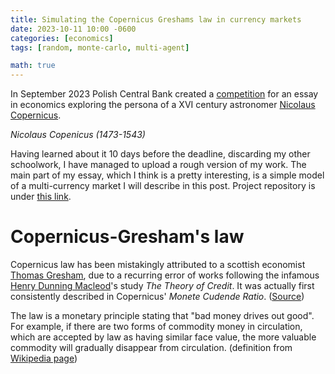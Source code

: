 ```yaml
---
title: Simulating the Copernicus Greshams law in currency markets 
date: 2023-10-11 10:00 -0600
categories: [economics]
tags: [random, monte-carlo, multi-agent]

math: true
---
```


In September 2023 Polish Central Bank created a [competition](https://nbp.pl/xxi-edycja-konkursu-na-prace-pisemna-dla-szkol-podstawowych-i-ponadpodstawowych/) for an essay in economics exploring the persona of a XVI century astronomer [Nicolaus Copernicus](https://en.wikipedia.org/wiki/Nicolaus_Copernicus). 


<!-- ![Copernicus](https://en.wikipedia.org/wiki/File:Nikolaus_Kopernikus.jpg) -->
*Nicolaus Copenicus (1473-1543)*

Having learned about it 10 days before the deadline, discarding my other schoolwork, I have managed to upload a rough version of my work. The main part of my essay, which I think is a pretty interesting, is a simple model of a multi-currency market I will describe in this post. Project repository is under [this link](https://github.com/gournge/copernicus-transactions).

# Copernicus-Gresham's law

Copernicus law has been mistakingly attributed to a scottish economist [Thomas Gresham](https://en.wikipedia.org/wiki/Thomas_Gresham), due to a recurring error of works following the infamous [Henry Dunning Macleod](https://en.wikipedia.org/wiki/Henry_Dunning_Macleod)'s study *The Theory of Credit*. It was actually first consistently described in Copernicus' *Monete Cudende Ratio*. ([Source](https://kpbc.umk.pl/Content/48660/PDF/Copernicana_017_01.pdf))

The law is a monetary principle stating that "bad money drives out good". For example, if there are two forms of commodity money in circulation, which are accepted by law as having similar face value, the more valuable commodity will gradually disappear from circulation. (definition from [Wikipedia page](https://en.wikipedia.org/wiki/Gresham%27s_law))